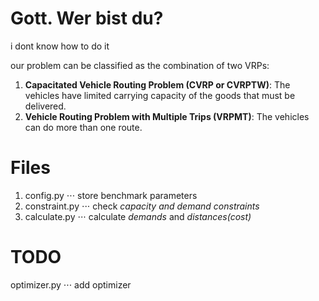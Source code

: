 # Gott. Wer bist du?

i dont know how to do it

our problem can be classified as the combination of two VRPs:
1. **Capacitated Vehicle Routing Problem (CVRP or CVRPTW)**: The vehicles have limited carrying capacity of the goods that must be delivered.
2. **Vehicle Routing Problem with Multiple Trips (VRPMT)**: The vehicles can do more than one route.

# Files
1. config.py 
⋅⋅⋅ store benchmark parameters
2. constraint.py
⋅⋅⋅ check *capacity and demand constraints*
3. calculate.py
⋅⋅⋅ calculate *demands* and *distances(cost)*

# TODO
optimizer.py
⋅⋅⋅ add optimizer

